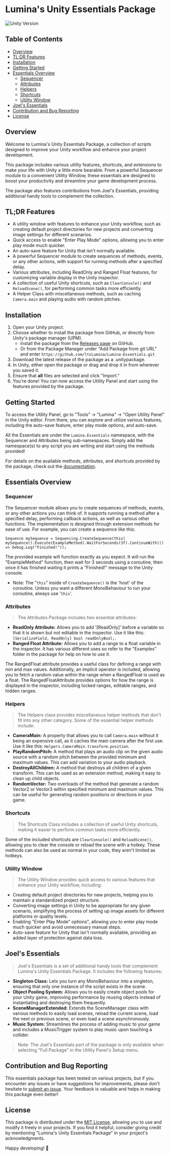 # Lumina's Unity Essentials Package

![Unity Version](https://img.shields.io/badge/Unity-2021.3%2B-blue.svg)

## Table of Contents
- [Overview](#overview)
- [TL;DR Features](#tldr-features)
- [Installation](#installation)
- [Getting Started](#getting-started)
- [Essentials Overview](#essentials-overview)
  - [Sequencer](#sequencer)
  - [Attributes](#attributes)
  - [Helpers](#helpers)
  - [Shortcuts](#shortcuts)
  - [Utility Window](#utility-window)
- [Joel's Essentials](#joels-essentials)
- [Contribution and Bug Reporting](#contribution-and-bug-reporting)
- [License](#license)

## Overview
Welcome to Lumina's Unity Essentials Package, a collection of scripts designed to improve your Unity workflow and enhance your project development. 

This package includes various utility features, shortcuts, and extensions to make your life with Unity a little more bearable. From a powerful Sequencer module to a convenient Utility Window, these essentials are designed to boost your productivity and streamline your game development process.

The package also features contributions from Joel's Essentials, providing additional handy tools to complement the collection.

## TL;DR Features
- A utility window with features to enhance your Unity workflow, such as creating default project directories for new projects and converting image settings for different scenarios.
- Quick access to enable "Enter Play Mode" options, allowing you to enter play mode much quicker.
- An auto-save feature for Unity that isn't normally available.
- A powerful Sequencer module to create sequences of methods, events, or any other actions, with support for running methods after a specified delay.
- Various attributes, including ReadOnly and Ranged Float features, for customizing variable display in the Unity inspector.
- A collection of useful Unity shortcuts, such as `ClearConsole()` and `ReloadScene()`, for performing common tasks more efficiently.
- A Helper Class with miscellaneous methods, such as caching `Camera.main` and playing audio with random pitches.

## Installation
1. Open your Unity project.
2. Choose whether to install the package from GitHub, or directly from Unity's package manager (UPM).
   - Install the package from the [Releases page](github.com/ltsLumina/Lumina-Essentials/releases/latest) on GitHub.
   - Or from the Package Manager under "Add Package from git URL" and enter `https://github.com/ltsLumina/Lumina-Essentials.git`
3. Download the latest release of the package as a .unitypackage.
4. In Unity, either open the package or drag and drop it in from wherever you saved it.
5. Ensure that **all** files are selected and click "Import."
6. You're done! You can now access the Utility Panel and start using the features provided by the package.

## Getting Started
To access the Utility Panel, go to "Tools" -> "Lumina" -> "Open Utility Panel" in the Unity editor. From there, you can explore and utilize various features, including the auto-save feature, enter play mode options, and auto-save.

All the Essentials are under the `Lumina.Essentials` namespace, with the Sequencer and Attributes being sub-namespaces.
Simply add the namespace(s) to any script you are writing and start using the methods provided!

For details on the available methods, attributes, and shortcuts provided by the package, check out the [documentation](Documentation.md).

## Essentials Overview

### Sequencer
The Sequencer module allows you to create sequences of methods, events, or any other actions you can think of. It supports running a method after a specified delay, performing callback actions, as well as various other functions. The implementation is designed through extension methods for ease of use. For example, you can create a sequence like this: 

```
Sequence mySequence = Sequencing.CreateSequence(this)
mySequence().Execute(ExampleMethod).WaitForSeconds(3f).ContinueWith(() => Debug.Log("Finished!"));
```
The provided example will function exactly as you expect. It will run the "ExampleMethod" function, then wait for 3 seconds using a coroutine, then once it has finished waiting it prints a "Finished!" message to the Unity console.
   - Note: The "`this`" inside of `CreateSequence()` is the 'host' of the coroutine. Unless you want a different MonoBehaviour to run your coroutine, always use '`this`'.

### Attributes
> The Attributes Package includes two essential attributes:
- **ReadOnly Attribute:** Allows you to add '[ReadOnly]' before a variable so that it is shown but not editable in the inspector. Use it like this: `[SerializeField, ReadOnly] bool readOnlyBool;`.
- **Ranged Float Attribute:** Allows you to add a range to a float variable in the inspector. It has various different uses so refer to the "Examples" folder in the package for help on how to use it.

The RangedFloat attribute provides a useful class for defining a range with min and max values. Additionally, an implicit operator is included, allowing you to fetch a random value within the range when a RangedFloat is used as a float. The RangedFloatAttribute provides options for how the range is displayed in the inspector, including locked ranges, editable ranges, and hidden ranges.

### Helpers
> The Helpers class provides miscellaneous helper methods that don't fit into any other category. Some of the essential helper methods include:
- **CameraMain:** A property that allows you to call `Camera.main` without it being an expensive call, as it caches the main camera after the first use. Use it like this: `Helpers.CameraMain.transform.position`.
- **PlayRandomPitch:** A method that plays an audio clip on the given audio source with a random pitch between the provided minimum and maximum values. This can add variation to your audio playback.
- **DestroyAllChildren:** A method that destroys all children of a given transform. This can be used as an extension method, making it easy to clean up child objects.
- **RandomVector:** Two overloads of the method that generate a random Vector2 or Vector3 within specified minimum and maximum values. This can be useful for generating random positions or directions in your game.

### Shortcuts
> The Shortcuts Class includes a collection of useful Unity shortcuts, making it easier to perform common tasks more efficiently.

Some of the included shortcuts are `ClearConsole()` and `ReloadScene()`, allowing you to clear the console or reload the scene with a hotkey.
These methods can also be used as normal in your code, they aren't limited as hotkeys.

### Utility Window
> The Utility Window provides quick access to various features that enhance your Unity workflow, including:
- Creating default project directories for new projects, helping you to maintain a standardized project structure.
- Converting image settings in Unity to be appropriate for any given scenario, simplifying the process of setting up image assets for different platforms or quality levels.
- Enabling "Enter Play Mode" options", allowing you to enter play mode much quicker and avoid unnecessary manual steps.
- Auto-save feature for Unity that isn't normally available, providing an added layer of protection against data loss.

## Joel's Essentials
> Joel's Essentials is a set of additional handy tools that complement Lumina's Unity Essentials Package. It includes the following features:

- **Singleton Class:** Lets you turn any MonoBehaviour into a singleton, ensuring that only one instance of the script exists in the scene.
- **Object Pooling System:** Allows you to easily create object pools for your Unity game, improving performance by reusing objects instead of instantiating and destroying them frequently.
- **SceneManagerExtended:** Extends the SceneManager class with various methods to easily load scenes, reload the current scene, load the next or previous scene, or even load a scene asynchronously.
- **Music System:** Streamlines the process of adding music to your game and includes a MusicTrigger system to play music upon touching a collider.

> Note: The Joel's Essentials part of the package is only available when selecting "Full Package" in the Utility Panel's Setup menu.

## Contribution and Bug Reporting
This essentials package has been tested on various projects, but if you encounter any issues or have suggestions for improvements, please don't hesitate to [submit an issue](https://github.com/ltsLumina/Lumina-Essentials/issues). Your feedback is valuable and helps in making this package even better!

## License
This package is distributed under the [MIT License](LICENSE), allowing you to use and modify it freely in your projects. If you find it helpful, consider giving credit by mentioning "Lumina's Unity Essentials Package" in your project's acknowledgments.

Happy developing! 🚀
